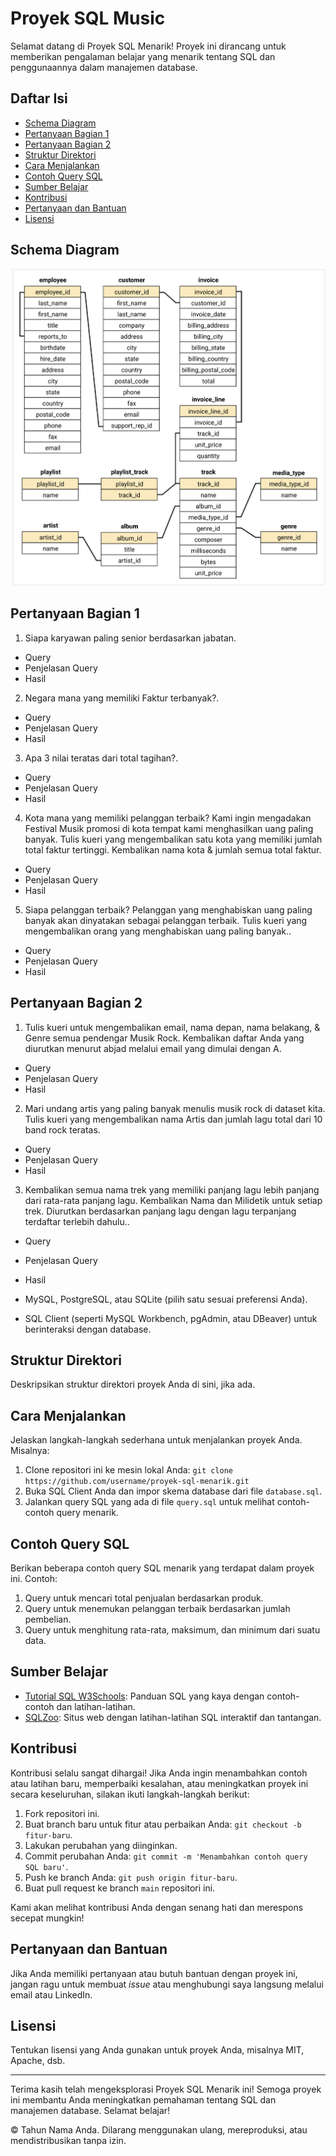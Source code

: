 # Proyek SQL Music

Selamat datang di Proyek SQL Menarik! Proyek ini dirancang untuk memberikan pengalaman belajar yang menarik tentang SQL dan penggunaannya dalam manajemen database.

## Daftar Isi

- [Schema Diagram](#schema-diagram)
- [Pertanyaan Bagian 1](#pertanyaan-bagian-1)
- [Pertanyaan Bagian 2](#pertanyaan-bagian-2)
- [Struktur Direktori](#struktur-direktori)
- [Cara Menjalankan](#cara-menjalankan)
- [Contoh Query SQL](#contoh-query-sql)
- [Sumber Belajar](#sumber-belajar)
- [Kontribusi](#kontribusi)
- [Pertanyaan dan Bantuan](#pertanyaan-dan-bantuan)
- [Lisensi](#lisensi)

## Schema Diagram

<!-- Project Header -->
<div align="center">
  <img src="https://github.com/Royjihan21/Data_Latihan_SQL_1_Music/blob/main/schema_diagram.png">
</div>

## Pertanyaan Bagian 1

1. Siapa karyawan paling senior berdasarkan jabatan.
  - Query
  - Penjelasan Query
  - Hasil

2. Negara mana yang memiliki Faktur terbanyak?.
  - Query
  - Penjelasan Query
  - Hasil

3. Apa 3 nilai teratas dari total tagihan?.
  - Query
  - Penjelasan Query
  - Hasil

4. Kota mana yang memiliki pelanggan terbaik? Kami ingin mengadakan Festival Musik promosi di kota    tempat kami menghasilkan uang paling banyak. Tulis kueri yang mengembalikan satu kota yang         memiliki jumlah total faktur tertinggi. Kembalikan nama kota & jumlah semua total faktur.
  - Query
  - Penjelasan Query
  - Hasil

5. Siapa pelanggan terbaik? Pelanggan yang menghabiskan uang paling banyak akan dinyatakan sebagai    pelanggan terbaik. Tulis kueri yang mengembalikan orang yang menghabiskan uang paling banyak..
  - Query
  - Penjelasan Query
  - Hasil
    
## Pertanyaan Bagian 2

1. Tulis kueri untuk mengembalikan email, nama depan, nama belakang, & Genre semua pendengar Musik    Rock. Kembalikan daftar Anda yang diurutkan menurut abjad melalui email yang dimulai dengan A.
  - Query
  - Penjelasan Query
  - Hasil

2. Mari undang artis yang paling banyak menulis musik rock di dataset kita. Tulis kueri yang          mengembalikan nama Artis dan jumlah lagu total dari 10 band rock teratas.
  - Query
  - Penjelasan Query
  - Hasil

3. Kembalikan semua nama trek yang memiliki panjang lagu lebih panjang dari rata-rata panjang         lagu. Kembalikan Nama dan Milidetik untuk setiap trek. Diurutkan berdasarkan panjang lagu          dengan lagu terpanjang terdaftar terlebih dahulu..
  - Query
  - Penjelasan Query
  - Hasil
  
- MySQL, PostgreSQL, atau SQLite (pilih satu sesuai preferensi Anda).
- SQL Client (seperti MySQL Workbench, pgAdmin, atau DBeaver) untuk berinteraksi dengan database.

## Struktur Direktori

Deskripsikan struktur direktori proyek Anda di sini, jika ada.

## Cara Menjalankan

Jelaskan langkah-langkah sederhana untuk menjalankan proyek Anda. Misalnya:

1. Clone repositori ini ke mesin lokal Anda: `git clone https://github.com/username/proyek-sql-menarik.git`
2. Buka SQL Client Anda dan impor skema database dari file `database.sql`.
3. Jalankan query SQL yang ada di file `query.sql` untuk melihat contoh-contoh query menarik.

## Contoh Query SQL

Berikan beberapa contoh query SQL menarik yang terdapat dalam proyek ini. Contoh:

1. Query untuk mencari total penjualan berdasarkan produk.
2. Query untuk menemukan pelanggan terbaik berdasarkan jumlah pembelian.
3. Query untuk menghitung rata-rata, maksimum, dan minimum dari suatu data.

## Sumber Belajar

- [Tutorial SQL W3Schools](https://www.w3schools.com/sql/): Panduan SQL yang kaya dengan contoh-contoh dan latihan-latihan.
- [SQLZoo](https://sqlzoo.net/): Situs web dengan latihan-latihan SQL interaktif dan tantangan.

## Kontribusi

Kontribusi selalu sangat dihargai! Jika Anda ingin menambahkan contoh atau latihan baru, memperbaiki kesalahan, atau meningkatkan proyek ini secara keseluruhan, silakan ikuti langkah-langkah berikut:
1. Fork repositori ini.
2. Buat branch baru untuk fitur atau perbaikan Anda: `git checkout -b fitur-baru`.
3. Lakukan perubahan yang diinginkan.
4. Commit perubahan Anda: `git commit -m 'Menambahkan contoh query SQL baru'`.
5. Push ke branch Anda: `git push origin fitur-baru`.
6. Buat pull request ke branch `main` repositori ini.

Kami akan melihat kontribusi Anda dengan senang hati dan merespons secepat mungkin!

## Pertanyaan dan Bantuan

Jika Anda memiliki pertanyaan atau butuh bantuan dengan proyek ini, jangan ragu untuk membuat *issue* atau menghubungi saya langsung melalui email atau LinkedIn.

## Lisensi

Tentukan lisensi yang Anda gunakan untuk proyek Anda, misalnya MIT, Apache, dsb.

---
Terima kasih telah mengeksplorasi Proyek SQL Menarik ini! Semoga proyek ini membantu Anda meningkatkan pemahaman tentang SQL dan manajemen database. Selamat belajar!

© Tahun Nama Anda. Dilarang menggunakan ulang, mereproduksi, atau mendistribusikan tanpa izin.
